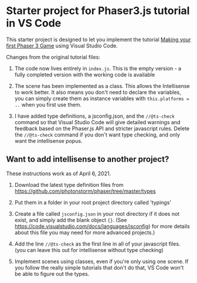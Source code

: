 # Starter project for Phaser3.js tutorial in VS Code

This starter project is designed to let you implement the tutorial [Making your first Phaser 3 Game](http://phaser.io/tutorials/making-your-first-phaser-3-game/part1) using Visual Studio Code. 

Changes from the original tutorial files:

1) The code now lives entirely in `index.js`. This is the empty version - a fully completed version with the working code is available 

2) The scene has been implemented as a class. This allows the Intellisense to work better. It also means you don't need to declare the variables, you can simply create them as instance variables with `this.platforms = ..` when you first use them.
   
3) I have added type definitions, a jsconfig.json, and the `//@ts-check` command so that Visual Studio Code will give detailed warnings and feedback based on the Phaser.js API and stricter javascript rules. Delete the `//@ts-check` command if you don't want type checking, and only want the intellisense popus.


## Want to add intellisense to another project?

These instructions work as of April 6, 2021.

1) Download the latest type definition files from https://github.com/photonstorm/phaser/tree/master/types

2) Put them in a folder in your root project directory called 'typings'

3) Create a file called `jsconfig.json` in your root directory if it does not exist, and simply add the blank object `{}`. (See https://code.visualstudio.com/docs/languages/jsconfig) for more details about this file you may need for more advanced projects.)

4) Add the line `//@ts-check` as the first line in all of your javascript files. (you can leave this out for intellisense without type checking)

5) Implement scenes using classes, even if you're only using one scene. If you follow the really simple tutorials that don't do that, VS Code won't be able to figure out the types.

